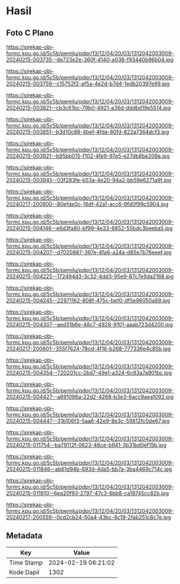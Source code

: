 # Hasil

## Foto C Plano

https://sirekap-obj-formc.kpu.go.id/5c5b/pemilu/pdpr/13/12/04/20/03/1312042003009-20240215-003735--de723e2e-360f-4140-a038-f93440b96b04.jpg

https://sirekap-obj-formc.kpu.go.id/5c5b/pemilu/pdpr/13/12/04/20/03/1312042003009-20240215-003759--c15752f2-af5a-4e2d-b7d4-1edb20397e99.jpg

https://sirekap-obj-formc.kpu.go.id/5c5b/pemilu/pdpr/13/12/04/20/03/1312042003009-20240215-003821--cb3c61bc-79b0-4921-a36d-dddbd19e5514.jpg

https://sirekap-obj-formc.kpu.go.id/5c5b/pemilu/pdpr/13/12/04/20/03/1312042003009-20240215-003851--b3d10c88-4bef-4fda-80fd-822a7364dcf3.jpg

https://sirekap-obj-formc.kpu.go.id/5c5b/pemilu/pdpr/13/12/04/20/03/1312042003009-20240215-003921--b95bb015-f102-4fe9-97e5-e27db8be209a.jpg

https://sirekap-obj-formc.kpu.go.id/5c5b/pemilu/pdpr/13/12/04/20/03/1312042003009-20240215-003945--03f283fe-b53a-4e20-94a2-bb59e6271a9f.jpg

https://sirekap-obj-formc.kpu.go.id/5c5b/pemilu/pdpr/13/12/04/20/03/1312042003009-20240217-200600--80efde0c-16df-42a1-acc6-9fd0f99c5904.jpg

https://sirekap-obj-formc.kpu.go.id/5c5b/pemilu/pdpr/13/12/04/20/03/1312042003009-20240215-004146--e6d3fa80-bf99-4e33-8852-55bdc3beeba5.jpg

https://sirekap-obj-formc.kpu.go.id/5c5b/pemilu/pdpr/13/12/04/20/03/1312042003009-20240215-004207--d7020887-397e-4fa6-a24a-d85e7b76eeef.jpg

https://sirekap-obj-formc.kpu.go.id/5c5b/pemilu/pdpr/13/12/04/20/03/1312042003009-20240215-004225--172494d3-3c32-4dd3-95e9-87c7e9da2168.jpg

https://sirekap-obj-formc.kpu.go.id/5c5b/pemilu/pdpr/13/12/04/20/03/1312042003009-20240215-004245--22971162-808f-475c-bef0-df5e96050a89.jpg

https://sirekap-obj-formc.kpu.go.id/5c5b/pemilu/pdpr/13/12/04/20/03/1312042003009-20240215-004307--aed31b6e-48c7-4928-9101-aaab723d4200.jpg

https://sirekap-obj-formc.kpu.go.id/5c5b/pemilu/pdpr/13/12/04/20/03/1312042003009-20240217-200601--355f7624-78cd-4f16-b268-777336e4c85b.jpg

https://sirekap-obj-formc.kpu.go.id/5c5b/pemilu/pdpr/13/12/04/20/03/1312042003009-20240215-004354--720201cc-2bd7-49e1-a324-6c83a7a901bc.jpg

https://sirekap-obj-formc.kpu.go.id/5c5b/pemilu/pdpr/13/12/04/20/03/1312042003009-20240215-004427--a891096a-22d2-4268-b3e3-6acc9aea1092.jpg

https://sirekap-obj-formc.kpu.go.id/5c5b/pemilu/pdpr/13/12/04/20/03/1312042003009-20240215-004447--31b106f3-5aa6-42e9-8e3c-59812fc0de67.jpg

https://sirekap-obj-formc.kpu.go.id/5c5b/pemilu/pdpr/13/12/04/20/03/1312042003009-20240215-011754--ba79112f-0623-46ce-b941-3b31bd0ef15b.jpg

https://sirekap-obj-formc.kpu.go.id/5c5b/pemilu/pdpr/13/12/04/20/03/1312042003009-20240215-011846--ab61d94b-693d-4da5-bb7a-3ba4469c714c.jpg

https://sirekap-obj-formc.kpu.go.id/5c5b/pemilu/pdpr/13/12/04/20/03/1312042003009-20240215-011910--6ea20f93-2797-47c3-8bb8-ca19745cc82b.jpg

https://sirekap-obj-formc.kpu.go.id/5c5b/pemilu/pdpr/13/12/04/20/03/1312042003009-20240217-200559--0cd2cb24-50a4-43bc-8c19-2fab251c8c7e.jpg


## Metadata

| Key        | Value               |
| ---------- | ------------------- |
| Time Stamp | 2024-02-19 06:21:02 |
| Kode Dapil | 1302                |



